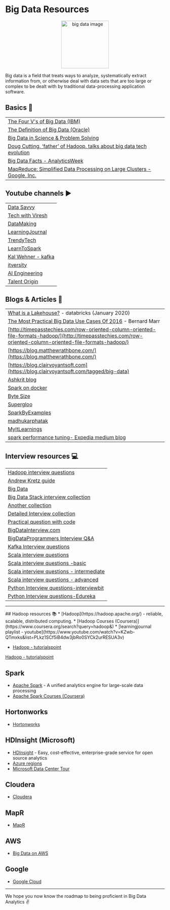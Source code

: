 # Big Data Resources

<p  align="center"><img  height="150"  src="https://encrypted-tbn0.gstatic.com/images?q=tbn%3AANd9GcS49q6QANcgrP1v4WYyWsdQPninNpn1j72c7w&usqp=CAU" alt="big data image"></p>

Big data is a field that treats ways to analyze, systematically extract information from, or otherwise deal with data sets that are too large or complex to be dealt with by traditional data-processing application software. 

## Basics 🔨
|                                                                                                                                                                                          |
|------------------------------------------------------------------------------------------------------------------------------------------------------------------------------------------|
| [The Four V's of Big Data (IBM)](https://www.ibmbigdatahub.com/infographic/four-vs-big-data)                                                                                             |
| [The Definition of Big Data (Oracle)](https://www.oracle.com/big-data/guide/what-is-big-data.html)                                                                                       |
| [Big Data in Science & Problem Solving](https://international-soil-radiocarbon-database.github.io/SOC-Hub/2018/06/27/Bigdata-Ag/)                                                        |
| [Doug Cutting, ‘father’ of Hadoop, talks about big data tech evolution](https://www.computerweekly.com/news/450420002/Doug-Cutting-father-of-Hadoop-talks-about-big-data-tech-evolution) |
| [Big Data Facts  - AnalyticsWeek ](https://analyticsweek.com/content/big-data-facts/)                                                                                                    |
| [MapReduce: Simplified Data Processing on Large Clusters - Google, Inc.](https://static.googleusercontent.com/media/research.google.com/en//archive/mapreduce-osdi04.pdf)                |

## Youtube channels ▶️
|                                                                                                   |
|---------------------------------------------------------------------------------------------------|
| [Data Savvy](https://www.youtube.com/watch?v=jBArqO7isdg&list=PL9sbKmQTkW05mXqnq1vrrT8pCsEa53std) |
| [Tech with Viresh](https://www.youtube.com/channel/UCZqHmLZxX0KC6PiJHETflOg)                      |
| [DataMaking](https://www.youtube.com/channel/UCFQucNX7WsUwaWGNTrn6bIQ)                            |
| [LearningJournal](https://www.youtube.com/channel/UC8OU1Tc1kxiI37uXBAbTX7A)                       |
| [TrendyTech](https://www.youtube.com/channel/UCbTggJVf0NDTfWX-C_gUGSg)                            |
| [LearnToSpark](https://www.youtube.com/channel/UCl8BC-R6fqITW9UrSXj5Uxg/videos)                   |
| [Kal Wehner - kafka](https://www.youtube.com/user/megachucky/videos)                              |
| [itversity](https://www.youtube.com/channel/UCakdSIPsJqiOLqylgoYmwQg)                             |
| [AI Engineering](https://www.youtube.com/channel/UCwBs8TLOogwyGd0GxHCp-Dw)                        |
| [Talent Origin](https://www.youtube.com/channel/UCidQrtaWcEJ-1E-ikTP35qg/featured)                |

## Blogs & Articles 📝
|                                                                                                                                                                                                |
|------------------------------------------------------------------------------------------------------------------------------------------------------------------------------------------------|
| [What is a Lakehouse?](https://databricks.com/blog/2020/01/30/what-is-a-data-lakehouse.html) - databricks (January 2020)                                                                       |
| [The Most Practical Big Data Use Cases Of 2016](https://www.forbes.com/sites/bernardmarr/2016/08/25/the-most-practical-big-data-use-cases-of-2016/) - Bernard Marr                             |
| [http://timepasstechies.com/row-oriented-column-oriented-file-formats-hadoop/](http://timepasstechies.com/row-oriented-column-oriented-file-formats-hadoop/)                                   |
| [https://blog.matthewrathbone.com/](https://blog.matthewrathbone.com/)                                                                                                                         |
| [https://blog.clairvoyantsoft.com](https://blog.clairvoyantsoft.com/tagged/big-data)                                                                                                           |
| [Ashkrit blog](http://ashkrit.blogspot.com/)                                                                                                                                                   |
| [Spark on docker](https://towardsdatascience.com/diy-apache-spark-docker-bb4f11c10d24)                                                                                                         |
| [Byte Size](https://www.pavanpkulkarni.com/blog/13-spark-on-docker/)                                                                                                                           |
| [Supergloo](https://supergloo.com/spark-tutorial/spark-tutorials-scala/)                                                                                                                       |
| [SparkByExamples](https://sparkbyexamples.com/)                                                                                                                                                |
| [madhukarphatak](http://blog.madhukaraphatak.com/)                                                                                                                                             |
| [MyItLearnings](http://myitlearnings.com/)                                                                                                                                                     |
| [spark performance tuning- Expedia medium blog](https://medium.com/expedia-group-tech/part-5-how-to-resolve-common-errors-when-switching-to-cost-efficient-apache-spark-executor-36e8d4290536) |


## Interview resources 💻

|                                                                                                            |
|------------------------------------------------------------------------------------------------------------|
| [Hadoop interview questions](https://www.besanttechnologies.com/hadoop-interview-questions-and-answers)    |
| [Andrew Kretz guide](https://github.com/andkret/Cookbook/blob/master/sections/08-InterviewQuestions.md)    |
| [Big Data](https://github.com/PrashantM89/BigData_Interview_QA/blob/master/Interview_Q%26A.txt)            |
| [Big Data Stack interview collection](https://github.com/hemant-rout/BigDataInterview)                     |
| [Another collection](https://github.com/UpendraNallabolu/BigData_InterviewQuestions)                       |
| [Detailed Interview collection](https://github.com/SatyaRaghuNandan/BigData-Interview-Prep)                |
| [Practical question with code](https://github.com/amarkum/interview-brushups)                              |
| [BigDataInterview.com](bigdatainterview.com)                                                               |
| [BigDataProgrammers Interview Q&A](https://bigdataprogrammers.com/interview-qa/)                           |
| [Kafka Interview questions](https://www.onlineinterviewquestions.com/apache-kafka-interview-questions)     |
| [Scala interview questions](https://github.com/Jarlakxen/Scala-Interview-Questions)                        |
| [Scala interview questions -basic](https://www.journaldev.com/8958/scala-interview-questions-answers)      |
| [Scala interview questions - intermediate](https://www.journaldev.com/9663/scala-interview-questions)      |
| [Scala interview questions - advanced](https://www.journaldev.com/8960/scala-advanced-interview-questions) |
| [Python Interview questions-interviewbit](https://www.interviewbit.com/python-interview-questions/)        |
| [Python Interview questions-Edureka](https://www.interviewbit.com/python-interview-questions/)             |

<hr>
## Hadoop resources 📚
   * [Hadoop](https://hadoop.apache.org/) - reliable, scalable, distributed computing.
   * [Hadoop Courses (Coursera)](https://www.coursera.org/search?query=hadoop&)
   * [learningjournal playlist - youtube](https://www.youtube.com/watch?v=KZwb-QTmxks&list=PLkz1SCf5iB4dw3jbRo0SYCk2urRESUA3v)

   * [Hadoop - tutorialspoint](https://www.tutorialspoint.com/hadoop/hadoop_hdfs_overview.htm)

[Hadoop - tutorialspoint](https://www.tutorialspoint.com/hadoop/hadoop_hdfs_overview.htm)

## Spark 
   * [Apache Spark](https://spark.apache.org/) - A unified analytics engine for large-scale data processing
   * [Apache Spark Courses (Coursera)](https://www.coursera.org/courses?query=apache%20spark)
   
## Hortonworks
   * [Hortonworks](https://hortonworks.com/)
   
## HDInsight (Microsoft)
   * [HDInsight](https://azure.microsoft.com/en-in/services/hdinsight/?cdn=disable) - Easy, cost-effective, enterprise-grade service for open source analytics
   * [Azure regions](https://azure.microsoft.com/en-in/global-infrastructure/regions/)
   * [Microsoft Data Center Tour](https://www.youtube.com/watch?v=9VWA-7_-Pb0)
   
## Cloudera
   * [Cloudera](https://www.cloudera.com/)
   
## MapR
   * [MapR](https://mapr.com/)
   
## AWS
* [Big Data on AWS](https://aws.amazon.com/big-data/getting-started/)

## Google
* [Google Cloud](https://cloud.google.com/solutions/big-data/)

<hr>

We hope you now know the roadmap to being proficient in Big Data Analytics :v:
